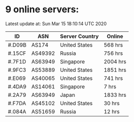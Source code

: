 # 9 online servers:

Latest update at: Sun Mar 15 18:10:14 UTC 2020

| ID | ASN | Server Country | Online |
| -- | --- | -------------- | ------ |
| #.D09B | AS174 | United States | 568 hrs |
| #.15CF | AS49392 | Russia | 756 hrs |
| #.7F1D | AS63949 | Singapore | 2004 hrs |
| #.9FC3 | AS53889 | United States | 1851 hrs |
| #.E069 | AS40065 | United States | 741 hrs |
| #.4DA9 | AS14061 | Singapore | 7 hrs |
| #.2A79 | AS63949 | Japan | 1833 hrs |
| #.F7DA | AS45102 | United States | 30 hrs |
| #.084A | AS51659 | Russia | 12 hrs |

